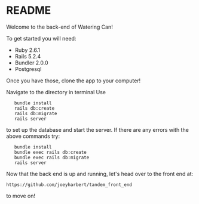 # README

Welcome to the back-end of Watering Can!

To get started you will need:

* Ruby 2.6.1
* Rails 5.2.4
* Bundler 2.0.0
* Postgresql

Once you have those, clone the app to your computer!

Navigate to the directory in terminal
Use
```
   bundle install
   rails db:create
   rails db:migrate
   rails server
```
to set up the database and start the server. If there are any errors with the above commands try:
```
   bundle install
   bundle exec rails db:create
   bundle exec rails db:migrate
   rails server
```


Now that the back end is up and running, let's head over to the front end at:

```https://github.com/joeyharbert/tandem_front_end```

to move on!